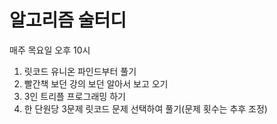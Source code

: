 # 알고리즘 술터디

매주 목요일 오후 10시

1. 릿코드 유니온 파인드부터 풀기
2. 빨간책 보던 강의 보던 알아서 보고 오기
3. 3인 트리플 프로그래밍 하기
4. 한 단원당 3문제 릿코드 문제 선택하여 풀기(문제 횟수는 추후 조정)
